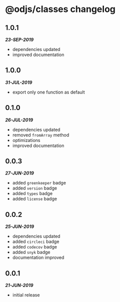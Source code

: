 # @odjs/classes changelog

## 1.0.1

***23-SEP-2019***

* dependencies updated
* improved documentation

## 1.0.0

***31-JUL-2019***

* export only one function as default

## 0.1.0

***26-JUL-2019***

* dependencies updated
* removed `fromArray` method
* optimizations
* improved documentation

## 0.0.3

***27-JUN-2019***

* added `greenkeeper` badge
* added `version` badge
* added `types` badge
* added `license` badge

## 0.0.2

***25-JUN-2019***

* dependencies updated
* added `circleci` badge
* added `codecov` badge
* added `snyk` badge
* documentation improved

## 0.0.1

***21-JUN-2019***

* initial release
